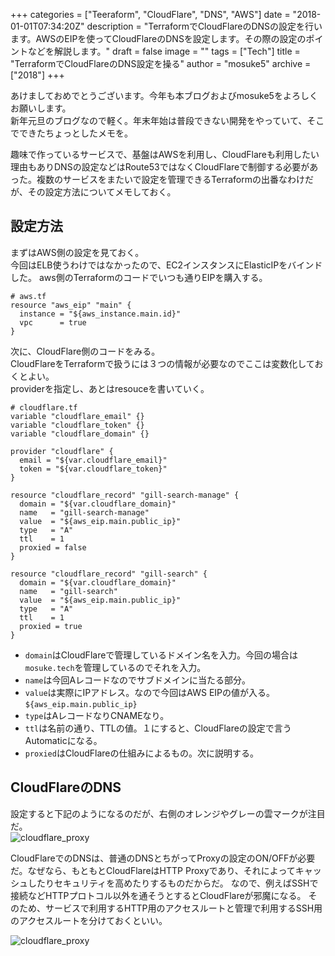 +++
categories = ["Teeraform", "CloudFlare", "DNS", "AWS"]
date = "2018-01-01T07:34:20Z"
description = "TerraformでCloudFlareのDNSの設定を行います。AWSのEIPを使ってCloudFlareのDNSを設定します。その際の設定のポイントなどを解説します。"
draft = false
image = ""
tags = ["Tech"]
title = "TerraformでCloudFlareのDNS設定を操る"
author = "mosuke5"
archive = ["2018"]
+++

あけましておめでとうございます。今年も本ブログおよびmosuke5をよろしくお願いします。  
新年元旦のブログなので軽く。年末年始は普段できない開発をやっていて、そこでできたちょっとしたメモを。

趣味で作っているサービスで、基盤はAWSを利用し、CloudFlareも利用したい理由もありDNSの設定などはRoute53ではなくCloudFlareで制御する必要があった。複数のサービスをまたいで設定を管理できるTerraformの出番なわけだが、その設定方法についてメモしておく。
<!--more-->

## 設定方法
まずはAWS側の設定を見ておく。  
今回はELB使うわけではなかったので、EC2インスタンスにElasticIPをバインドした。
aws側のTerraformのコードでいつも通りEIPを購入する。

```
# aws.tf
resource "aws_eip" "main" {
  instance = "${aws_instance.main.id}"
  vpc      = true
}
```

次に、CloudFlare側のコードをみる。  
CloudFlareをTerraformで扱うには３つの情報が必要なのでここは変数化しておくとよい。  
providerを指定し、あとはresouceを書いていく。

```
# cloudflare.tf
variable "cloudflare_email" {}
variable "cloudflare_token" {}
variable "cloudflare_domain" {}

provider "cloudflare" {
  email = "${var.cloudflare_email}"
  token = "${var.cloudflare_token}"
}

resource "cloudflare_record" "gill-search-manage" {
  domain = "${var.cloudflare_domain}"
  name   = "gill-search-manage"
  value  = "${aws_eip.main.public_ip}"
  type   = "A"
  ttl    = 1
  proxied = false
}

resource "cloudflare_record" "gill-search" {
  domain = "${var.cloudflare_domain}"
  name   = "gill-search"
  value  = "${aws_eip.main.public_ip}"
  type   = "A"
  ttl    = 1
  proxied = true
}
```

- `domain`はCloudFlareで管理しているドメイン名を入力。今回の場合は`mosuke.tech`を管理しているのでそれを入力。
- `name`は今回Aレコードなのでサブドメインに当たる部分。
- `value`は実際にIPアドレス。なので今回はAWS EIPの値が入る。`${aws_eip.main.public_ip}`
- `type`はAレコードなりCNAMEなり。
- `ttl`は名前の通り、TTLの値。１にすると、CloudFlareの設定で言うAutomaticになる。
- `proxied`はCloudFlareの仕組みによるもの。次に説明する。

## CloudFlareのDNS
設定すると下記のようになるのだが、右側のオレンジやグレーの雲マークが注目だ。  
![cloudflare_proxy](/image/cloudflare_dns.png)

CloudFlareでのDNSは、普通のDNSとちがってProxyの設定のON/OFFが必要だ。なぜなら、もともとCloudFlareはHTTP Proxyであり、それによってキャッシュしたりセキュリティを高めたりするものだからだ。
なので、例えばSSHで接続などHTTPプロトコル以外を通そうとするとCloudFlareが邪魔になる。
そのため、サービスで利用するHTTP用のアクセスルートと管理で利用するSSH用のアクセスルートを分けておくといい。

![cloudflare_proxy](/image/cloudflare_proxy.png)